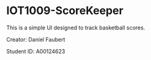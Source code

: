 # IOT1009-ScoreKeeper
This is a simple UI designed to track basketball scores. 

Creator: Daniel Faubert

Student ID: A00124623
